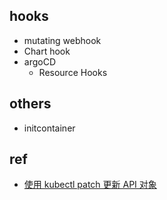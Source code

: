 

## hooks
+ mutating webhook 
+ Chart hook
+ argoCD
    + Resource Hooks

## others
+ initcontainer

## ref
+ [使用 kubectl patch 更新 API 对象](https://kubernetes.io/zh/docs/tasks/manage-kubernetes-objects/update-api-object-kubectl-patch/)